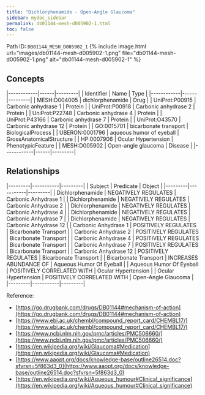 ```yaml
---
title: "Dichlorphenamide - Open-Angle Glaucoma"
sidebar: mydoc_sidebar
permalink: db01144-mesh-d005902-1.html
toc: false 
---
```



Path ID: `DB01144_MESH_D005902_1`
{% include image.html url="images/db01144-mesh-d005902-1.png" file="db01144-mesh-d005902-1.png" alt="db01144-mesh-d005902-1" %}

## Concepts

|------------|------|---------|
| Identifier | Name | Type    |
|------------|------|---------|
| MESH:D004005 | dichlorphenamide | Drug |
| UniProt:P00915 | Carbonic anhydrase 1 | Protein |
| UniProt:P00918 | Carbonic anhydrase 2 | Protein |
| UniProt:P22748 | Carbonic anhydrase 4 | Protein |
| UniProt:P43166 | Carbonic anhydrase 7 | Protein |
| UniProt:O43570 | Carbonic anhydrase 12 | Protein |
| GO:0015701 | bicarbonate transport | BiologicalProcess |
| UBERON:0001796 | aqueous humor of eyeball | GrossAnatomicalStructure |
| HP:0007906 | Ocular Hypertension | PhenotypicFeature |
| MESH:D005902 | Open-angle glaucoma | Disease |
|------------|------|---------|

## Relationships

|---------|-----------|---------|
| Subject | Predicate | Object  |
|---------|-----------|---------|
| Dichlorphenamide | NEGATIVELY REGULATES | Carbonic Anhydrase 1 |
| Dichlorphenamide | NEGATIVELY REGULATES | Carbonic Anhydrase 2 |
| Dichlorphenamide | NEGATIVELY REGULATES | Carbonic Anhydrase 4 |
| Dichlorphenamide | NEGATIVELY REGULATES | Carbonic Anhydrase 7 |
| Dichlorphenamide | NEGATIVELY REGULATES | Carbonic Anhydrase 12 |
| Carbonic Anhydrase 1 | POSITIVELY REGULATES | Bicarbonate Transport |
| Carbonic Anhydrase 2 | POSITIVELY REGULATES | Bicarbonate Transport |
| Carbonic Anhydrase 4 | POSITIVELY REGULATES | Bicarbonate Transport |
| Carbonic Anhydrase 7 | POSITIVELY REGULATES | Bicarbonate Transport |
| Carbonic Anhydrase 12 | POSITIVELY REGULATES | Bicarbonate Transport |
| Bicarbonate Transport | INCREASES ABUNDANCE OF | Aqueous Humor Of Eyeball |
| Aqueous Humor Of Eyeball | POSITIVELY CORRELATED WITH | Ocular Hypertension |
| Ocular Hypertension | POSITIVELY CORRELATED WITH | Open-Angle Glaucoma |
|---------|-----------|---------|

Reference: 
  - [https://go.drugbank.com/drugs/DB01144#mechanism-of-action](https://go.drugbank.com/drugs/DB01144#mechanism-of-action)
  - [https://www.ebi.ac.uk/chembl/compound_report_card/CHEMBL17/](https://www.ebi.ac.uk/chembl/compound_report_card/CHEMBL17/)
  - [https://www.ncbi.nlm.nih.gov/pmc/articles/PMC506660/](https://www.ncbi.nlm.nih.gov/pmc/articles/PMC506660/)
  - [https://en.wikipedia.org/wiki/Glaucoma#Medication](https://en.wikipedia.org/wiki/Glaucoma#Medication)
  - [https://www.aaopt.org/docs/knowledge-base/outline26514.doc?sfvrsn=5f863d3_0](https://www.aaopt.org/docs/knowledge-base/outline26514.doc?sfvrsn=5f863d3_0)
  - [https://en.wikipedia.org/wiki/Aqueous_humour#Clinical_significance](https://en.wikipedia.org/wiki/Aqueous_humour#Clinical_significance)
